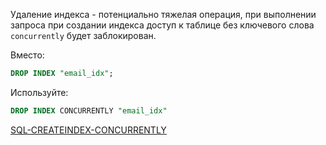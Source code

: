 Удаление индекса - потенциально тяжелая операция, при выполнении запроса при создании индекса доступ к таблице
без ключевого слова `concurrently` будет заблокирован.

Вместо:
```sql
DROP INDEX "email_idx";
```

Используйте:
```sql
DROP INDEX CONCURRENTLY "email_idx"
```

[SQL-CREATEINDEX-CONCURRENTLY](https://www.postgresql.org/docs/current/sql-createindex.html#SQL-CREATEINDEX-CONCURRENTLY)
